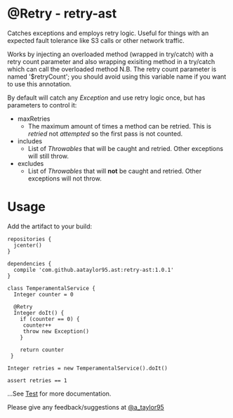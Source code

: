 # **\@Retry** - retry-ast

Catches exceptions and employs retry logic. Useful for things with an expected fault tolerance like S3 calls or other network traffic.

Works by injecting an overloaded method (wrapped in try/catch) with a retry count parameter and also wrapping exisiting method in a try/catch which can call the overloaded method N.B. The retry count parameter is named '$retryCount'; you should avoid using this variable name if you want to use this annotation.

By default will catch any *Exception* and use retry logic once, but has parameters to control it:

* maxRetries
  * The maximum amount of times a method can be retried. This is *retried* not *attempted* so the first pass is not counted.
* includes
  * List of *Throwables* that will be caught and retried. Other exceptions will still throw.
* excludes
  * List of *Throwables* that will **not** be caught and retried. Other exceptions will not throw.

# Usage

Add the artifact to your build:

```
repositories {
  jcenter()
}

dependencies {
  compile 'com.github.aataylor95.ast:retry-ast:1.0.1'
}
```

```
class TemperamentalService {
  Integer counter = 0

  @Retry
  Integer doIt() {
    if (counter == 0) {
     counter++
     throw new Exception()
    }

    return counter
 }

Integer retries = new TemperamentalService().doIt()

assert retries == 1
```

...See [Test](https://github.com/aataylor95/retry-ast/blob/master/src/test/groovy/com/github/aataylor95/ast/RetryASTTransformationSpec.groovy) for more documentation.

Please give any feedback/suggestions at [@a_taylor95](https://twitter.com/a_taylor95)




